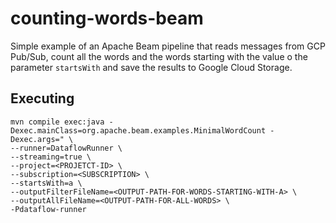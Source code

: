 # counting-words-beam

Simple example of an Apache Beam pipeline that reads messages from GCP Pub/Sub, count all the words and the words starting with the value o the parameter `startsWith` and save the results 
to Google Cloud Storage. 

## Executing

```shell script
mvn compile exec:java -Dexec.mainClass=org.apache.beam.examples.MinimalWordCount -Dexec.args=" \
--runner=DataflowRunner \
--streaming=true \
--project=<PROJETCT-ID> \
--subscription=<SUBSCRIPTION> \
--startsWith=a \
--outputFilterFileName=<OUTPUT-PATH-FOR-WORDS-STARTING-WITH-A> \
--outputAllFileName=<OUTPUT-PATH-FOR-ALL-WORDS> \
-Pdataflow-runner
```
